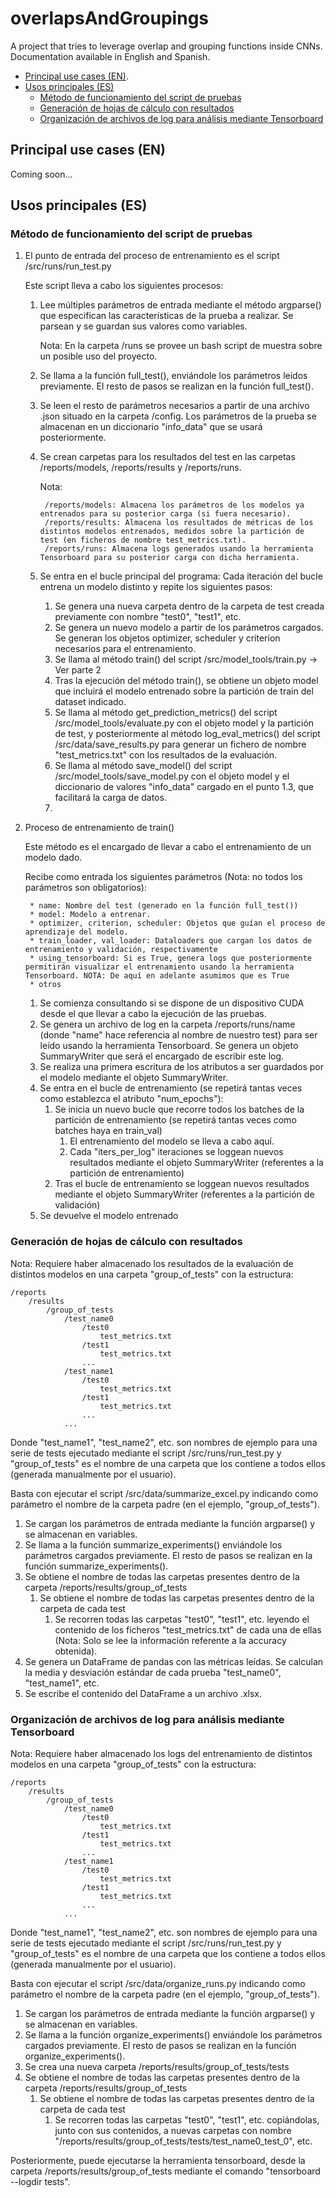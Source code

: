 # overlapsAndGroupings
 A project that tries to leverage overlap and grouping functions inside CNNs. Documentation available in English and Spanish.

* [Principal use cases (EN)](#principal-use-cases-en).
* [Usos principales (ES)](#usos-principales-es)
  * [Método de funcionamiento del script de pruebas](#método-de-funcionamiento-del-script-de-pruebas)
  * [Generación de hojas de cálculo con resultados](#generación-de-hojas-de-calculo-con-resultados)
  * [Organización de archivos de log para análisis mediante Tensorboard](#organización-de-archivos-de-log-para-analisis-mediante-tensorboard)

## Principal use cases (EN)

Coming soon...


## Usos principales (ES)

### Método de funcionamiento del script de pruebas

1. El punto de entrada del proceso de entrenamiento es el script /src/runs/run_test.py

    Este script lleva a cabo los siguientes procesos:
	1. Lee múltiples parámetros de entrada mediante el método argparse() que especifican las características de la prueba a realizar. Se parsean y se guardan sus valores como variables.
    
        Nota: En la carpeta /runs se provee un bash script de muestra sobre un posible uso del proyecto.  
	2. Se llama a la función full_test(), enviándole los parámetros leídos previamente. El resto de pasos se realizan en la función full_test().
	3. Se leen el resto de parámetros necesarios a partir de una archivo .json situado en la carpeta /config. Los parámetros de la prueba se almacenan en un diccionario "info_data" que se usará posteriormente.
	4. Se crean carpetas para los resultados del test en las carpetas /reports/models, /reports/results y /reports/runs.
		
        Nota: 
        
            /reports/models: Almacena los parámetros de los modelos ya entrenados para su posterior carga (si fuera necesario).  
            /reports/results: Almacena los resultados de métricas de los distintos modelos entrenados, medidos sobre la partición de test (en ficheros de nombre test_metrics.txt).
		 	/reports/runs: Almacena logs generados usando la herramienta Tensorboard para su posterior carga con dicha herramienta.
	5. Se entra en el bucle principal del programa: Cada iteración del bucle entrena un modelo distinto y repite los siguientes pasos:
        1. Se genera una nueva carpeta dentro de la carpeta de test creada previamente con nombre "test0", "test1", etc.
      	2. Se genera un nuevo modelo a partir de los parámetros cargados. Se generan los objetos optimizer, scheduler y criterion necesarios para el entrenamiento.
		3. Se llama al método train() del script /src/model_tools/train.py -> Ver parte 2
		4. Tras la ejecución del método train(), se obtiene un objeto model que incluirá el modelo entrenado sobre la partición de train del dataset indicado.
		5. Se llama al método get_prediction_metrics() del script /src/model_tools/evaluate.py con el objeto model y la partición de test, y posteriormente al método log_eval_metrics() del script /src/data/save_results.py para generar un fichero de nombre "test_metrics.txt" con los resultados de la evaluación.
		6. Se llama al método save_model() del script /src/model_tools/save_model.py con el objeto model y el diccionario de valores "info_data" cargado en el punto 1.3, que facilitará la carga de datos.
		7. 
2. Proceso de entrenamiento de train()
	
    Este método es el encargado de llevar a cabo el entrenamiento de un modelo dado. 
	
    Recibe como entrada los siguientes parámetros (Nota: no todos los parámetros son obligatorios):
		
        * name: Nombre del test (generado en la función full_test())
		* model: Modelo a entrenar.
		* optimizer, criterion, scheduler: Objetos que guían el proceso de aprendizaje del modelo.
		* train_loader, val_loader: Dataloaders que cargan los datos de entrenamiento y validación, respectivamente
		* using_tensorboard: Si es True, genera logs que posteriormente permitirán visualizar el entrenamiento usando la herramienta Tensorboard. NOTA: De aquí en adelante asumimos que es True
		* otros
	1. Se comienza consultando si se dispone de un dispositivo CUDA desde el que llevar a cabo la ejecución de las pruebas.
	2. Se genera un archivo de log en la carpeta /reports/runs/name (donde "name" hace referencia al nombre de nuestro test) para ser leído usando la herramienta Tensorboard. Se genera un objeto SummaryWriter que será el encargado de escribir este log.
	3. Se realiza una primera escritura de los atributos a ser guardados por el modelo mediante el objeto SummaryWriter.
	4. Se entra en el bucle de entrenamiento (se repetirá tantas veces como establezca el atributo "num_epochs"):
		1. Se inicia un nuevo bucle que recorre todos los batches de la partición de entrenamiento (se repetirá tantas veces como batches haya en train_val)
			1. El entrenamiento del modelo se lleva a cabo aquí.
			2. Cada "iters_per_log" iteraciones se loggean nuevos resultados mediante el objeto SummaryWriter (referentes a la partición de entrenamiento)
		2. Tras el bucle de entrenamiento se loggean nuevos resultados mediante el objeto SummaryWriter (referentes a la partición de validación)
	5. Se devuelve el modelo entrenado

### Generación de hojas de cálculo con resultados

Nota: Requiere haber almacenado los resultados de la evaluación de distintos modelos en una carpeta "group_of_tests" con la estructura:
	
    /reports
		/results
			/group_of_tests
				/test_name0
					/test0
						test_metrics.txt
					/test1
						test_metrics.txt
					...
				/test_name1
					/test0
						test_metrics.txt
					/test1
						test_metrics.txt
					...
				...

Donde "test_name1", "test_name2", etc. son nombres de ejemplo para una serie de tests ejecutado mediante el script /src/runs/run_test.py y "group_of_tests" es el nombre de una carpeta que los contiene a todos ellos (generada manualmente por el usuario).

Basta con ejecutar el script /src/data/summarize_excel.py indicando como parámetro el nombre de la carpeta padre (en el ejemplo, "group_of_tests").
	
1. Se cargan los parámetros de entrada mediante la función argparse() y se almacenan en variables.
2. Se llama a la función summarize_experiments() enviándole los parámetros cargados previamente. El resto de pasos se realizan en la función summarize_experiments().
3. Se obtiene el nombre de todas las carpetas presentes dentro de la carpeta /reports/results/group_of_tests
	1. Se obtiene el nombre de todas las carpetas presentes dentro de la carpeta de cada test
		1. Se recorren todas las carpetas "test0", "test1", etc. leyendo el contenido de los ficheros "test_metrics.txt" de cada una de ellas (Nota: Solo se lee la información referente a la accuracy obtenida).
4. Se genera un DataFrame de pandas con las métricas leídas. Se calculan la media y desviación estándar de cada prueba "test_name0", "test_name1", etc.
5. Se escribe el contenido del DataFrame a un archivo .xlsx.


### Organización de archivos de log para análisis mediante Tensorboard

Nota: Requiere haber almacenado los logs del entrenamiento de distintos modelos en una carpeta "group_of_tests" con la estructura:
	
    /reports
		/results
			/group_of_tests
				/test_name0
					/test0
						test_metrics.txt
					/test1
						test_metrics.txt
					...
				/test_name1
					/test0
						test_metrics.txt
					/test1
						test_metrics.txt
					...
				...

Donde "test_name1", "test_name2", etc. son nombres de ejemplo para una serie de tests ejecutado mediante el script /src/runs/run_test.py y "group_of_tests" es el nombre de una carpeta que los contiene a todos ellos (generada manualmente por el usuario).

Basta con ejecutar el script /src/data/organize_runs.py indicando como parámetro el nombre de la carpeta padre (en el ejemplo, "group_of_tests").

1. Se cargan los parámetros de entrada mediante la función argparse() y se almacenan en variables.
2. Se llama a la función organize_experiments() enviándole los parámetros cargados previamente. El resto de pasos se realizan en la función organize_experiments().
3. Se crea una nueva carpeta /reports/results/group_of_tests/tests
4. Se obtiene el nombre de todas las carpetas presentes dentro de la carpeta /reports/results/group_of_tests
	1. Se obtiene el nombre de todas las carpetas presentes dentro de la carpeta de cada test
		1. Se recorren todas las carpetas "test0", "test1", etc. copiándolas, junto con sus contenidos, a nuevas carpetas con nombre "/reports/results/group_of_tests/tests/test_name0_test_0", etc.
	
Posteriormente, puede ejecutarse la herramienta tensorboard, desde la carpeta /reports/results/group_of_tests mediante el comando "tensorboard --logdir tests".
